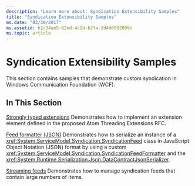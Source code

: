 ```yaml
---
description: "Learn more about: Syndication Extensibility Samples"
title: "Syndication Extensibility Samples"
ms.date: "03/30/2017"
ms.assetid: b2c34ae5-62ed-4c2d-b2fa-2d4d0802099c
ms.topic: article
---
```

# Syndication Extensibility Samples

This section contains samples that demonstrate custom syndication in Windows Communication Foundation (WCF).

## In This Section

 [Strongly typed extensions](strongly-typed-extensions-sample.md)
Demonstrates how to implement an extension element defined in the proposed Atom Threading Extensions RFC.

 [Feed formatter (JSON)](feed-formatter-json.md)
Demonstrates how to serialize an instance of a <xref:System.ServiceModel.Syndication.SyndicationFeed> class in JavaScript Object Notation (JSON) format by using a custom <xref:System.ServiceModel.Syndication.SyndicationFeedFormatter> and the <xref:System.Runtime.Serialization.Json.DataContractJsonSerializer>.

 [Streaming feeds](streaming-feeds-sample.md)
Demonstrates how to manage syndication feeds that contain large numbers of items.
